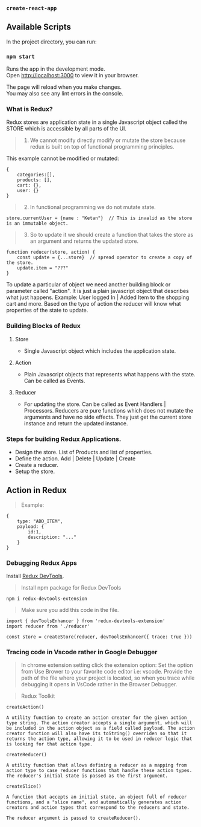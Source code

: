 ### `create-react-app`

## Available Scripts

In the project directory, you can run:

### `npm start`

Runs the app in the development mode.\
Open [http://localhost:3000](http://localhost:3000) to view it in your browser.

The page will reload when you make changes.\
You may also see any lint errors in the console.

### What is Redux?

Redux stores are application state in a single Javascript object called the STORE which is accessible by all parts of the UI.

> 1. We cannot modify directly modify or mutate the store because redux is built on top of functional programming principles.

This example cannot be modified or mutated:

```
{
    categories:[],
    products: [],
    cart: {},
    user: {}
}
```

> 2. In functional programming we do not mutate state.

```
store.currentUser = {name : "Ketan"}  // This is invalid as the store is an immutable object.
```

> 3. So to update it we should create a function that takes the store as an argument and returns the updated store.

```
function reducer(store, action) {
    const update = {...store}  // spread operator to create a copy of the store.
    update.item = "???"
}
```

To update a particular of object we need another building block or parameter called "action". It is just a plain javascript object that describes what just happens. Example: User logged In | Added Item to the shopping cart and more. Based on the type of action the reducer will know what properties of the state to update.

### Building Blocks of Redux

1. Store

   - Single Javascript object which includes the application state.

2. Action
   - Plain Javascript objects that represents what happens with the state. Can be called as Events.
3. Reducer
   - For updating the store. Can be called as Event Handlers | Processors. Reducers are pure functions which does not mutate the arguments and have no side effects. They just get the current store instance and return the updated instance.

### Steps for building Redux Applications.

- Design the store. List of Products and list of properties.
- Define the action. Add | Delete | Update | Create
- Create a reducer.
- Setup the store.

## Action in Redux

> Example:

```
{
    type: "ADD_ITEM",
    payload: {
        id:1,
        description: "..."
    }
}
```

### Debugging Redux Apps

Install [Redux DevTools](https://chrome.google.com/webstore/detail/redux-devtools/lmhkpmbekcpmknklioeibfkpmmfibljd?hl=en).

> Install npm package for Redux DevTools

```
npm i redux-devtools-extension
```

> Make sure you add this code in the file.

```
import { devToolsEnhancer } from 'redux-devtools-extension'
import reducer from './reducer'

const store = createStore(reducer, devToolsEnhancer({ trace: true }))

```

### Tracing code in Vscode rather in Google Debugger

> In chrome extension setting click the extension option:
> Set the option from Use Brower to your favorite code editor i.e: vscode.
> Provide the path of the file where your project is located, so when you trace while debugging it opens in VsCode rather in the Browser Debugger.

> Redux Toolkit

```
createAction()

A utility function to create an action creator for the given action type string. The action creator accepts a single argument, which will be included in the action object as a field called payload. The action creator function will also have its toString() overriden so that it returns the action type, allowing it to be used in reducer logic that is looking for that action type.

createReducer()

A utility function that allows defining a reducer as a mapping from action type to case reducer functions that handle these action types. The reducer's initial state is passed as the first argument.

createSlice()

A function that accepts an initial state, an object full of reducer functions, and a "slice name", and automatically generates action creators and action types that correspond to the reducers and state.

The reducer argument is passed to createReducer().


```
